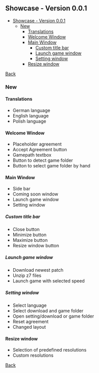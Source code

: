 ## Showcase - Version 0.0.1

- [Showcase - Version 0.0.1](#showcase---version-001)
  - [New](#new)
    - [Translations](#translations)
    - [Welcome Window](#welcome-window)
    - [Main Window](#main-window)
      - [Custom title bar](#custom-title-bar)
      - [Launch game window](#launch-game-window)
      - [Setting window](#setting-window)
    - [Resize window](#resize-window)

[Back][back]
### New

#### Translations

* German language
* English language
* Polish language

#### Welcome Window

* Placeholder agreement
* Accept Agreement button
* Gamepath textbox
* Button to detect game folder
* Button to select game folder by hand

#### Main Window

* Side bar
* Coming soon window
* Launch game window
* Setting window

##### Custom title bar

* Close button
* Minimize button
* Maximize button
* Resize window button

##### Launch game window

* Download newest patch
* Unzip z7 files
* Launch game with selected speed

##### Setting window

* Select language
* Select download and game folder
* Open setting/download or game folder
* Reset agreement
* Changed layout

#### Resize window

* Selection of predefined resolutions
* Custom resolutions

[Back][back]

[back]: Changelog.md

[patchChangelogSource]: https://github.com/LitzeYT/Settlers4Patch